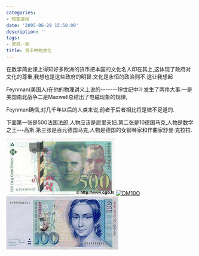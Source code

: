```yaml
---
categories:
- 时空波动
date: '2005-06-29 15:50:00'
description: ''
tags:
- 灵机一动
title: 货币中的文化
---
```

在数学简史课上得知好多欧洲的货币把本国的文化名人印在其上,这体现了政府对文化的尊重,我想也是这些政府的明智.文化是永恒的政治则不.这让我想起

Feynman(美国人)在他的物理讲义上说的\-\-\-\-\-\-\-19世纪中叶发生了两件大事:一是美国南北战争二是Maxwell总结出了电磁现象的规律,

Feynman确信,对几千年以后的人类来说,前者于后者相比将是微不足道的.



下面第一张是500法国法郎,人物应该是居里夫妇.第二张是10德国马克,人物是数学之王\-\-\-高斯.第三张是百元德国马克,人物是德国的女钢琴家和作曲家舒曼·克拉拉.



[![b500fcurie](/assets/spacetimewave/2005/06/b500fcurie.jpg)](/assets/spacetimewave/2005/06/b500fcurie.jpg)
[![DM10O](http://boke.9cheng.de/wp-content/uploads/2005/06/DM10O.jpg)](http://boke.9cheng.de/wp-content/uploads/2005/06/DM10O.jpg) [![image088](/assets/spacetimewave/2005/06/image088.jpg)](/assets/spacetimewave/2005/06/image088.jpg)

